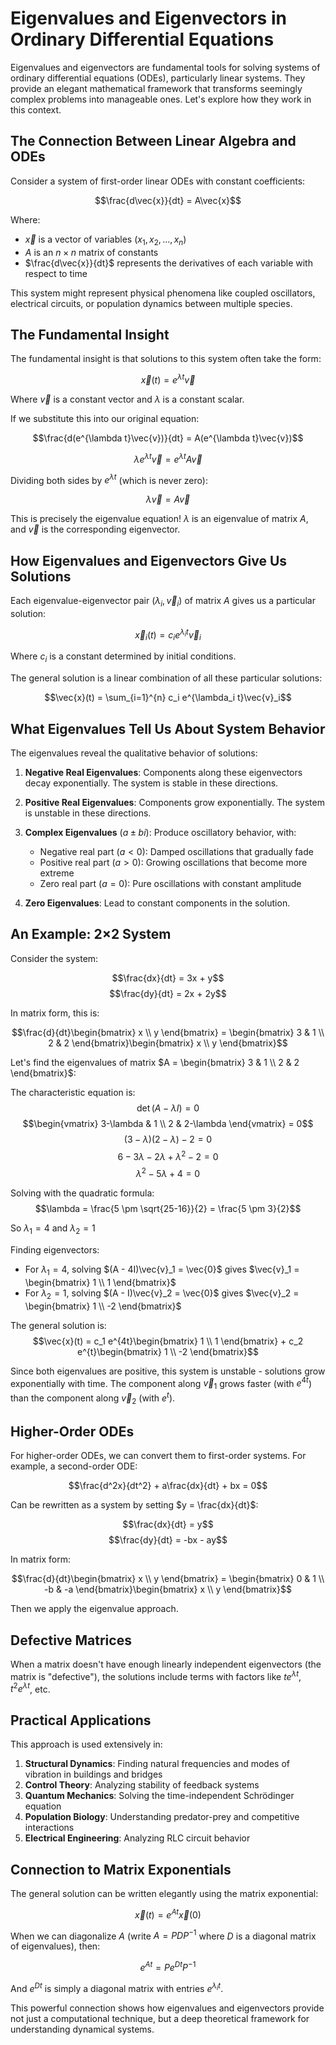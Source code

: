 # Eigenvalues and Eigenvectors in Ordinary Differential Equations

Eigenvalues and eigenvectors are fundamental tools for solving systems of ordinary differential equations (ODEs), particularly linear systems. They provide an elegant mathematical framework that transforms seemingly complex problems into manageable ones. Let's explore how they work in this context.

## The Connection Between Linear Algebra and ODEs

Consider a system of first-order linear ODEs with constant coefficients:

$$\frac{d\vec{x}}{dt} = A\vec{x}$$

Where:
- $\vec{x}$ is a vector of variables $(x_1, x_2, ..., x_n)$
- $A$ is an $n \times n$ matrix of constants
- $\frac{d\vec{x}}{dt}$ represents the derivatives of each variable with respect to time

This system might represent physical phenomena like coupled oscillators, electrical circuits, or population dynamics between multiple species.

## The Fundamental Insight

The fundamental insight is that solutions to this system often take the form:

$$\vec{x}(t) = e^{\lambda t}\vec{v}$$

Where $\vec{v}$ is a constant vector and $\lambda$ is a constant scalar.

If we substitute this into our original equation:

$$\frac{d(e^{\lambda t}\vec{v})}{dt} = A(e^{\lambda t}\vec{v})$$

$$\lambda e^{\lambda t}\vec{v} = e^{\lambda t}A\vec{v}$$

Dividing both sides by $e^{\lambda t}$ (which is never zero):

$$\lambda\vec{v} = A\vec{v}$$

This is precisely the eigenvalue equation! $\lambda$ is an eigenvalue of matrix $A$, and $\vec{v}$ is the corresponding eigenvector.

## How Eigenvalues and Eigenvectors Give Us Solutions

Each eigenvalue-eigenvector pair $(λ_i, \vec{v}_i)$ of matrix $A$ gives us a particular solution:

$$\vec{x}_i(t) = c_i e^{\lambda_i t}\vec{v}_i$$

Where $c_i$ is a constant determined by initial conditions.

The general solution is a linear combination of all these particular solutions:

$$\vec{x}(t) = \sum_{i=1}^{n} c_i e^{\lambda_i t}\vec{v}_i$$

## What Eigenvalues Tell Us About System Behavior

The eigenvalues reveal the qualitative behavior of solutions:

1. **Negative Real Eigenvalues**: Components along these eigenvectors decay exponentially. The system is stable in these directions.

2. **Positive Real Eigenvalues**: Components grow exponentially. The system is unstable in these directions.

3. **Complex Eigenvalues** ($a \pm bi$): Produce oscillatory behavior, with:
   - Negative real part ($a < 0$): Damped oscillations that gradually fade
   - Positive real part ($a > 0$): Growing oscillations that become more extreme
   - Zero real part ($a = 0$): Pure oscillations with constant amplitude

4. **Zero Eigenvalues**: Lead to constant components in the solution.

## An Example: 2×2 System

Consider the system:

$$\frac{dx}{dt} = 3x + y$$
$$\frac{dy}{dt} = 2x + 2y$$

In matrix form, this is:

$$\frac{d}{dt}\begin{bmatrix} x \\ y \end{bmatrix} = \begin{bmatrix} 3 & 1 \\ 2 & 2 \end{bmatrix}\begin{bmatrix} x \\ y \end{bmatrix}$$

Let's find the eigenvalues of matrix $A = \begin{bmatrix} 3 & 1 \\ 2 & 2 \end{bmatrix}$:

The characteristic equation is:
$$\det(A - \lambda I) = 0$$
$$\begin{vmatrix} 3-\lambda & 1 \\ 2 & 2-\lambda \end{vmatrix} = 0$$
$$(3-\lambda)(2-\lambda) - 2 = 0$$
$$6 - 3\lambda - 2\lambda + \lambda^2 - 2 = 0$$
$$\lambda^2 - 5\lambda + 4 = 0$$

Solving with the quadratic formula:
$$\lambda = \frac{5 \pm \sqrt{25-16}}{2} = \frac{5 \pm 3}{2}$$

So $\lambda_1 = 4$ and $\lambda_2 = 1$

Finding eigenvectors:
- For $\lambda_1 = 4$, solving $(A - 4I)\vec{v}_1 = \vec{0}$ gives $\vec{v}_1 = \begin{bmatrix} 1 \\ 1 \end{bmatrix}$
- For $\lambda_2 = 1$, solving $(A - I)\vec{v}_2 = \vec{0}$ gives $\vec{v}_2 = \begin{bmatrix} 1 \\ -2 \end{bmatrix}$

The general solution is:
$$\vec{x}(t) = c_1 e^{4t}\begin{bmatrix} 1 \\ 1 \end{bmatrix} + c_2 e^{t}\begin{bmatrix} 1 \\ -2 \end{bmatrix}$$

Since both eigenvalues are positive, this system is unstable - solutions grow exponentially with time. The component along $\vec{v}_1$ grows faster (with $e^{4t}$) than the component along $\vec{v}_2$ (with $e^{t}$).

## Higher-Order ODEs

For higher-order ODEs, we can convert them to first-order systems. For example, a second-order ODE:

$$\frac{d^2x}{dt^2} + a\frac{dx}{dt} + bx = 0$$

Can be rewritten as a system by setting $y = \frac{dx}{dt}$:

$$\frac{dx}{dt} = y$$
$$\frac{dy}{dt} = -bx - ay$$

In matrix form:

$$\frac{d}{dt}\begin{bmatrix} x \\ y \end{bmatrix} = \begin{bmatrix} 0 & 1 \\ -b & -a \end{bmatrix}\begin{bmatrix} x \\ y \end{bmatrix}$$

Then we apply the eigenvalue approach.

## Defective Matrices

When a matrix doesn't have enough linearly independent eigenvectors (the matrix is "defective"), the solutions include terms with factors like $te^{\lambda t}$, $t^2e^{\lambda t}$, etc.

## Practical Applications

This approach is used extensively in:

1. **Structural Dynamics**: Finding natural frequencies and modes of vibration in buildings and bridges
2. **Control Theory**: Analyzing stability of feedback systems
3. **Quantum Mechanics**: Solving the time-independent Schrödinger equation
4. **Population Biology**: Understanding predator-prey and competitive interactions
5. **Electrical Engineering**: Analyzing RLC circuit behavior

## Connection to Matrix Exponentials

The general solution can be written elegantly using the matrix exponential:

$$\vec{x}(t) = e^{At}\vec{x}(0)$$

When we can diagonalize $A$ (write $A = PDP^{-1}$ where $D$ is a diagonal matrix of eigenvalues), then:

$$e^{At} = Pe^{Dt}P^{-1}$$

And $e^{Dt}$ is simply a diagonal matrix with entries $e^{\lambda_i t}$.

This powerful connection shows how eigenvalues and eigenvectors provide not just a computational technique, but a deep theoretical framework for understanding dynamical systems.